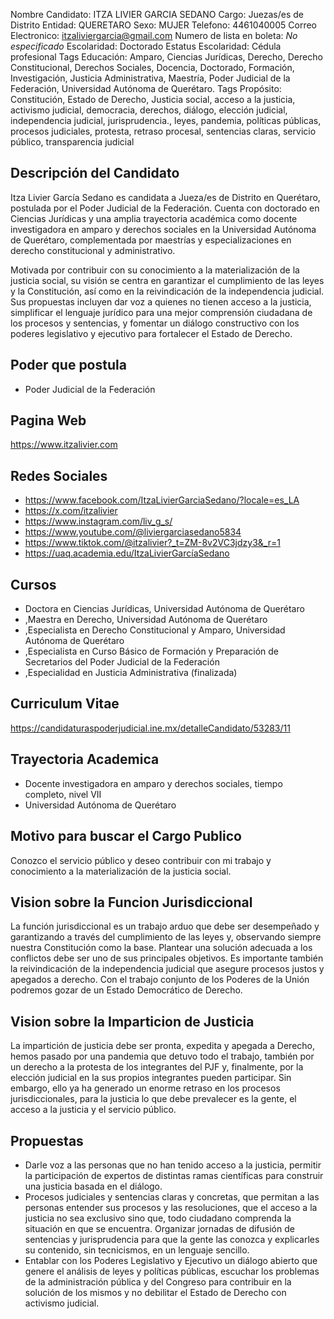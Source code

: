 Nombre Candidato: ITZA LIVIER GARCIA SEDANO
Cargo: Juezas/es de Distrito
Entidad: QUERETARO
Sexo: MUJER
Telefono: 4461040005
Correo Electronico: itzaliviergarcia@gmail.com
Numero de lista en boleta: *No especificado*
Escolaridad: Doctorado
Estatus Escolaridad: Cédula profesional
Tags Educación: Amparo, Ciencias Jurídicas, Derecho, Derecho Constitucional, Derechos Sociales, Docencia, Doctorado, Formación, Investigación, Justicia Administrativa, Maestría, Poder Judicial de la Federación, Universidad Autónoma de Querétaro.
Tags Propósito: Constitución, Estado de Derecho, Justicia social, acceso a la justicia, activismo judicial, democracia, derechos, diálogo, elección judicial, independencia judicial, jurisprudencia., leyes, pandemia, políticas públicas, procesos judiciales, protesta, retraso procesal, sentencias claras, servicio público, transparencia judicial


## Descripción del Candidato 

Itza Livier García Sedano es candidata a Jueza/es de Distrito en Querétaro, postulada por el Poder Judicial de la Federación. Cuenta con doctorado en Ciencias Jurídicas y una amplia trayectoria académica como docente investigadora en amparo y derechos sociales en la Universidad Autónoma de Querétaro, complementada por maestrías y especializaciones en derecho constitucional y administrativo.

Motivada por contribuir con su conocimiento a la materialización de la justicia social, su visión se centra en garantizar el cumplimiento de las leyes y la Constitución, así como en la reivindicación de la independencia judicial. Sus propuestas incluyen dar voz a quienes no tienen acceso a la justicia, simplificar el lenguaje jurídico para una mejor comprensión ciudadana de los procesos y sentencias, y fomentar un diálogo constructivo con los poderes legislativo y ejecutivo para fortalecer el Estado de Derecho.


## Poder que postula

- Poder Judicial de la Federación


## Pagina Web

https://www.itzalivier.com


## Redes Sociales

- https://www.facebook.com/ItzaLivierGarciaSedano/?locale=es_LA
- https://x.com/itzalivier
- https://www.instagram.com/liv_g_s/
- https://www.youtube.com/@liviergarciasedano5834
- https://www.tiktok.com/@itzalivier?_t=ZM-8v2VC3jdzy3&_r=1
- https://uaq.academia.edu/ItzaLivierGarcíaSedano


## Cursos

- Doctora en Ciencias Jurídicas, Universidad Autónoma de Querétaro
- ,Maestra en Derecho, Universidad Autónoma de Querétaro
- ,Especialista en Derecho Constitucional y Amparo, Universidad Autónoma de Querétaro
- ,Especialista en Curso Básico de Formación y Preparación de Secretarios del Poder Judicial de la Federación
- ,Especialidad en Justicia Administrativa (finalizada)


## Curriculum Vitae

https://candidaturaspoderjudicial.ine.mx/detalleCandidato/53283/11


## Trayectoria Academica

- Docente investigadora en amparo y derechos sociales, tiempo completo, nivel VII
- Universidad Autónoma de Querétaro


## Motivo para buscar el Cargo Publico

Conozco el servicio público y deseo contribuir con mi trabajo y conocimiento a la materialización de la justicia social.


## Vision sobre la Funcion Jurisdiccional

La función jurisdiccional es un trabajo arduo que debe ser desempeñado y garantizando a través del cumplimiento de las leyes y, observando siempre nuestra Constitución como la base. Plantear una solución adecuada a los conflictos debe ser uno de sus principales objetivos. Es importante también la reivindicación de la independencia judicial que asegure procesos justos y apegados a derecho. Con el trabajo conjunto de los Poderes de la Unión podremos gozar de un Estado Democrático de Derecho.


## Vision sobre la Imparticion de Justicia

La impartición de justicia debe ser pronta, expedita y apegada a Derecho, hemos pasado por una pandemia que detuvo todo el trabajo, también por un derecho a la protesta de los integrantes del PJF y, finalmente, por la elección judicial en la sus propios integrantes pueden participar. Sin embargo, ello ya ha generado un enorme retraso en los procesos jurisdiccionales, para la justicia lo que debe prevalecer es la gente, el acceso a la justicia y el servicio público.


## Propuestas

- Darle voz a las personas que no han tenido acceso a la justicia, permitir la participación de expertos de distintas ramas científicas para construir una justicia basada en el diálogo.
- Procesos judiciales y sentencias claras y concretas, que permitan a las personas entender sus procesos y las resoluciones, que el acceso a la justicia no sea exclusivo sino que, todo ciudadano comprenda la situación en que se encuentra. Organizar jornadas de difusión de sentencias y jurisprudencia para que la gente las conozca y explicarles su contenido, sin tecnicismos, en un lenguaje sencillo.
- Entablar con los Poderes Legislativo y Ejecutivo un diálogo abierto que genere el análisis de leyes y políticas públicas, escuchar los problemas de la administración pública y del Congreso para contribuir en la solución de los mismos y no debilitar el Estado de Derecho con activismo judicial.

